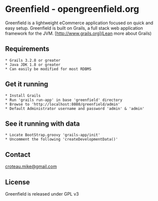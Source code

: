 # Greenfield - opengreenfield.org

Greenfield is a lightweight eCommerce application focused on quick and easy setup. Greenfield is built on Grails, a full stack web application framework for the JVM. [http://www.grails.org](Lean more about Grails)



## Requirements
	* Grails 3.2.8 or greater
	* Java JDK 1.8 or greater
	* Can easily be modified for most RDBMS


## Get it running
	* Install Grails
	* Run 'grails run-app' in base 'greenfield' directory
	* Browse to 'http://localhost:8080/greenfield/admin'
	* Default Administrator username and password 'admin' & 'admin'


## See it running with data
	* Locate BootStrap.groovy 'grails-app/init'
	* Uncomment the following 'createDevelopmentData()'


## Contact
	
croteau.mike@gmail.com
	


## License

Greenfield is released under GPL v3

